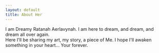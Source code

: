 ```yaml
---
layout: default
title: About Her
---
```


I am Dreamy Ratanah Aerlavynah. I am here to dream, and dream, and dream all over again.  
Here I'll be sharing my art, my story, a piece of Me.
I hope I'll awaken something in your heart...
Your forever.
